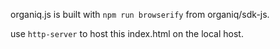 organiq.js is built with `npm run browserify` from organiq/sdk-js.

use `http-server` to host this index.html on the local host.
